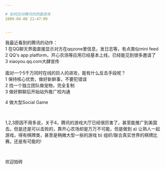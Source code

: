 ```yaml
---

# 如何应对腾讯的四面进攻
2009-04-08 21:47:09


---
```



<p>我最近看到的腾讯的动作：<br />
 1 在QQ聊天界面直接显示对方在qqzone里信息，发日志等，有点类似mini feed<br />
 2 QQ's app platform，开心农场等应用已经基本上线，已经能见到很多邀请了<br />
 3 xiaoyou.qq.com大肆宣传<br />
      <br />
 面对一个5千万同时在线的巨人的进攻，能有什么反击手段呢？<br />
 1 保持核心优势，做好新鲜事，不要犯错误<br />
 2 找一个独立团队做宠物，完全复制<br />
 3 做好群聊后开始站外推广校内通</p>
<p>4 做大型Social Game</p>
<p>&nbsp;</p>
<p>1,2,3原因不用多说，关于4，腾讯的游戏大厅已经很厉害了，甚至能推广到美国去。但是还是可以击败的，靠开心农场却是万万不可能，但是做到 a) 让熟人一起游戏，得有棋牌类，甚至是稍微大型一些的游戏 b) 组织/联合真实世界的棋牌比赛。还是有可能的!</p>
<p>&nbsp;</p>
<p>欢迎拍砖</p>
 <!--XN_AntiSpam_Robot 2009-06-16-->